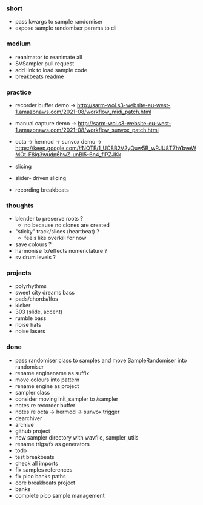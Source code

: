 ### short

- pass kwargs to sample randomiser
- expose sample randomiser params to cli

### medium

- reanimator to reanimate all
- SVSampler pull request
- add link to load sample code
- breakbeats readme

### practice

- recorder buffer demo -> http://sarm-wol.s3-website-eu-west-1.amazonaws.com/2021-08/workflow_midi_patch.html

- manual capture demo -> http://sarm-wol.s3-website-eu-west-1.amazonaws.com/2021-08/workflow_sunvox_patch.html

- octa -> hermod -> sunvox demo -> https://keep.google.com/#NOTE/1_UC8B2V2yQuw5B_wRJU8TZhYbveWMOt-F8ig3wudp6hwZ-unBl5-6n4_fIPZJKk

- slicing
- slider- driven slicing
- recording breakbeats

### thoughts

- blender to preserve roots ?
  - no because no clones are created 
- "sticky" track/slices (heartbeat) ?
  - feels like overkill for now
- save colours ?
- harmonise fx/effects nomenclature ?
- sv drum levels ?

### projects

- polyrhythms
- sweet city dreams bass
- pads/chords/lfos
- kicker
- 303 (slide, accent)
- rumble bass
- noise hats
- noise lasers

### done

- pass randomiser class to samples and move SampleRandomiser into randomiser
- rename enginename as suffix
- move colours into pattern
- rename engine as project
- sampler class
- consider moving init_sampler to /sampler
- notes re recorder buffer
- notes re octa -> hermod -> sunvox trigger
- dearchiver
- archive
- github project
- new sampler directory with wavfile, sampler_utils
- rename trigs/fx as generators
- todo
- test breakbeats
- check all imports
- fix samples references
- fix pico banks paths
- core breakbeats project
- banks
- complete pico sample management
